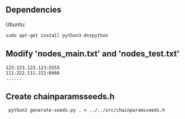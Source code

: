 ## Dependencies

Ubuntu:

    sudo apt-get install python3-dnspython


## Modify 'nodes_main.txt' and 'nodes_test.txt'

    123.123.123.123:5555
    111.222.111.222:6666
    ......

## Create chainparamsseeds.h

     python3 generate-seeds.py . > ../../src/chainparamsseeds.h